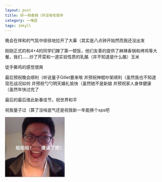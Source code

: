 ```yaml
---
layout: post
title: 好一顿香锅（并没有吃很多
category: 一堆屁
tags: Jekyll
---
```

晚会在祥和的气氛中徐徐地拉开了大幕（其实是八点钟开始然而我还没出发

刚刚正式的和4+4的同学们蹭了第一顿饭，他们友善的提供了麻辣香锅和烤鸡等大餐，我们......炒了芹菜和一道实验性质的乳酪（并不知道是什么酪）玉米

徒手撕鸡的感觉很爽

最后预祝晚会顺利（听说量子Gillet要来唉
并预祝神棍吵架顺利（虽然我也不知道现在战况如何
并预祝勺勺明天婚礼愉快（虽然她不是新娘
并预祝家人身体健康（虽然年快过完了

最后的最后值此新春佳节，祝世界和平

祝我量子过（算了没啥底气还是祝我新一年能换个xps吧


![shabi](/images/shabi.jpg)


